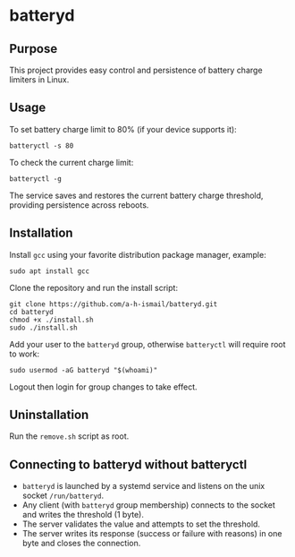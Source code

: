 # batteryd

## Purpose

This project provides easy control and persistence of battery charge limiters in Linux.

## Usage

To set battery charge limit to 80% (if your device supports it):
```
batteryctl -s 80
```

To check the current charge limit:
```
batteryctl -g
```

The service saves and restores the current battery charge threshold, providing persistence across reboots.

## Installation

Install `gcc` using your favorite distribution package manager, example:
```
sudo apt install gcc
```

Clone the repository and run the install script:
```
git clone https://github.com/a-h-ismail/batteryd.git
cd batteryd
chmod +x ./install.sh
sudo ./install.sh
```
Add your user to the `batteryd` group, otherwise `batteryctl` will require root to work:
```
sudo usermod -aG batteryd "$(whoami)"
```
Logout then login for group changes to take effect.

## Uninstallation

Run the `remove.sh` script as root.

## Connecting to batteryd without batteryctl

- `batteryd` is launched by a systemd service and listens on the unix socket `/run/batteryd`.
- Any client (with `batteryd` group membership) connects to the socket and writes the threshold (1 byte).
- The server validates the value and attempts to set the threshold.
- The server writes its response (success or failure with reasons) in one byte and closes the connection.
